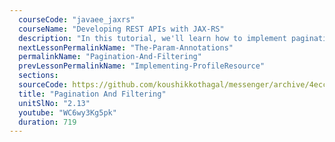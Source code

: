 ```yaml
---
  courseCode: "javaee_jaxrs"
  courseName: "Developing REST APIs with JAX-RS"
  description: "In this tutorial, we'll learn how to implement pagination and filtering features in REST APIs."
  nextLessonPermalinkName: "The-Param-Annotations"
  permalinkName: "Pagination-And-Filtering"
  prevLessonPermalinkName: "Implementing-ProfileResource"
  sections: 
  sourceCode: https://github.com/koushikkothagal/messenger/archive/4ecca03a0ea1c5ebe96fdb8cdd1875b59ea12970.zip
  title: "Pagination And Filtering"
  unitSlNo: "2.13"
  youtube: "WC6wy3Kg5pk"
  duration: 719
---
```

